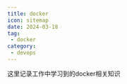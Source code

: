 ```yaml
---
title: docker
icon: sitemap
date: 2024-03-18
tag:
 - docker
category:
 - devops
---
```


这里记录工作中学习到的docker相关知识